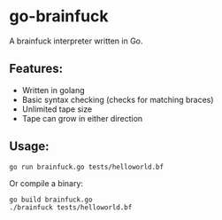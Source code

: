 # go-brainfuck
A brainfuck interpreter written in Go.

## Features:
 - Written in golang
 - Basic syntax checking (checks for matching braces)
 - Unlimited tape size
 - Tape can grow in either direction

## Usage:

    go run brainfuck.go tests/helloworld.bf

Or compile a binary:

    go build brainfuck.go
    ./brainfuck tests/helloworld.bf
